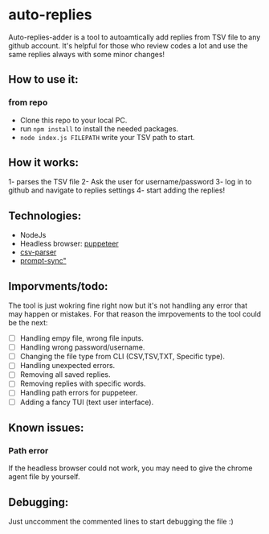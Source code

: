 # auto-replies

Auto-replies-adder is a tool to autoamtically add replies from TSV file to any github account. It's helpful for those who review codes a lot and use the same replies always with some minor changes! 

## How to use it: 

### from repo

- Clone this repo to your local PC.
- run ```npm install``` to install the needed packages.
- ```node index.js FILEPATH``` write your TSV path to start.

## How it works: 

1- parses the TSV file
2- Ask the user for username/password 
3- log in to github and navigate to replies settings 
4- start adding the replies! 

## Technologies: 

- NodeJs 
- Headless browser: [puppeteer](https://www.npmjs.com/package/puppeteer) 
- [csv-parser](https://www.npmjs.com/package/csv-parser)
- [prompt-sync"](https://www.npmjs.com/package/prompt-sync)

## Imporvments/todo: 

The tool is just wokring fine right now but it's not handling any error that may happen or mistakes. For that reason the imrpovements to the tool could be the next: 

- [ ] Handling empy file, wrong file inputs.
- [ ] Handling wrong password/username.
- [ ] Changing the file type from CLI (CSV,TSV,TXT, Specific type).
- [ ] Handling unexpected errors.
- [ ] Removing all saved replies. 
- [ ] Removing replies with specific words.
- [ ] Handling path errors for puppeteer.
- [ ] Adding a fancy TUI (text user interface).

## Known issues: 

### Path error 

If the headless browser could not work, you may need to give the chrome agent file by yourself.

## Debugging: 

Just unccomment the commented lines to start debugging the file :) 